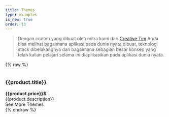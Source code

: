 ```yaml
---
title: Themes
type: examples
is_new: true
order: 13
---
```

> Dengan contoh yang dibuat oleh mitra kami dari  [Creative Tim](https://creative-tim.com?affiliate_id=116187) Anda bisa melihat bagaimana aplikasi pada dunia nyata dibuat, teknologi stack dibelakangnya dan bagaimana sebagian besar konsep yang telah kalian pelajari selama ini diaplikasikan pada aplikasi dunia nyata.

{% raw %}
<div id="themes-example" class="themes-grid">
   <div v-for="product in products" :key="product.name" class="item-preview">
     <a class="item-preview-img" :href="`https://www.creative-tim.com/product/${product.name}?affiliate_id=${affiliateId}`" rel="nofollow">
     <img :src="`https://raw.githubusercontent.com/creativetimofficial/public-assets/master/${product.name}/${product.name}.jpg`" :alt="`${product.title} - ${product.description}`"></a>
     <div class="item-preview-title-container">
      <h3 :id="product.name" data-type="theme-product-title" class="item-preview-title" :class="{'free': product.free}">{{product.title}}</h3>
      <b v-if="product.price" class="item-preview-price">{{product.price}}$</b>
     </div>
     <div class="item-preview-description">{{product.description}}</div>
   </div>
   <div class="see-more-container">
    <a :href="`https://www.creative-tim.com/bootstrap-themes/vuejs-themes?affiliate_id=${affiliateId}`"
       class="button white see-more-link">
       See More Themes
    </a>
   </div>
</div>
<script>
new Vue({
  el: '#themes-example',
  data: {
    affiliateId: 116187,
    products: [
      {
        name: 'vue-argon-design-system',
        title: 'Vue Argon Design System',
        free: true,
        description: 'Free Vue.js Design System'
      },
      {
        name: 'vue-black-dashboard-pro',
        title: 'Vue Black Dashboard Pro',
        free: false,
        price: 59,
        description: 'Premium Vue.js Admin Template'
      },
      {
        name: 'vue-paper-dashboard-2-pro',
        title: 'Vue Paper Dashboard 2 Pro',
        free: false,
        price: 59,
        description: 'Premium Vue.js Admin Template'
      },
      {
        name: 'vue-material-kit',
        title: 'Vue Material Kit',
        free: true,
        description: 'Free Vue.js UI Kit'
      },
      {
        name: 'vue-black-dashboard',
        title: 'Vue Black Dashboard',
        free: true,
        description: 'Free Vue.js Admin Template'
      },
      {
        name: 'vue-now-ui-kit-pro',
        title: 'Vue Now UI Kit Pro',
        free: false,
        price: 79,
        description: 'Premium Vue.js UI Kit'
      },
      {
        name: 'vue-now-ui-dashboard-pro',
        title: 'Vue Now UI Dashboard Pro',
        free: false,
        price: 59,
        description: 'Premium Vue.js Admin Template'
      },
      {
        name: 'vue-now-ui-kit',
        title: 'Vue Now UI Kit',
        free: true,
        description: 'Free Vue.js UI Kit'
      },
      {
        name: 'vue-light-bootstrap-dashboard-pro',
        title: 'Vue Light Bootstrap Dashboard Pro',
        free: false,
        price: 49,
        description: 'Premium Vue.js Admin Template'
      },
      {
        name: 'vue-material-dashboard-pro',
        title: 'Vue Material Dashboard Pro',
        free: false,
        price: 59,
        description: 'Premium Vue.js Admin Template'
      },
      {
        name: 'vue-material-kit-pro',
        title: 'Vue Material Kit Pro',
        free: false,
        price: 89,
        description: 'Premium Vue.js UI Kit'
      },
      {
        name: 'vue-light-bootstrap-dashboard',
        title: 'Vue Light Bootstrap Dashboard',
        free: true,
        description: 'Free Vue.js Admin Template'
      }
    ]
  }
})
</script>
{% endraw %}
